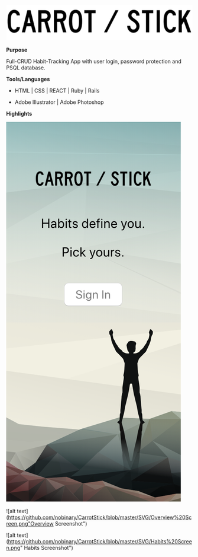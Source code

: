
![alt text](https://github.com/nobinary/CarrotStick/blob/master/SVG/logo.svg "Logo Title Text 1")

[logo]: https://github.com/nobinary/CarrotStick/blob/master/SVG/logo.svg  "logo"

**Purpose**

Full-CRUD Habit-Tracking App with user login, password protection and PSQL database.


**Tools/Languages**

- HTML | CSS | REACT | Ruby | Rails

- Adobe Illustrator | Adobe Photoshop

**Highlights**

![alt text](https://github.com/nobinary/CarrotStick/blob/master/SVG/LogIn.png "Log In Screenshot")

[home]: https://github.com/nobinary/CarrotStick/blob/master/SVG/LogIn.png "Log In Screenshot"

![alt text](https://github.com/nobinary/CarrotStick/blob/master/SVG/Overview%20Screen.png"Overview Screenshot")

[overview]: https://github.com/nobinary/CarrotStick/blob/master/SVG/Overview%20Screen.png "Overview Screenshot"

![alt text](https://github.com/nobinary/CarrotStick/blob/master/SVG/Habits%20Screen.png" Habits Screenshot")

[habits]: https://github.com/nobinary/CarrotStick/blob/master/SVG/Habits%20Screen.png "Habits Screenshot"